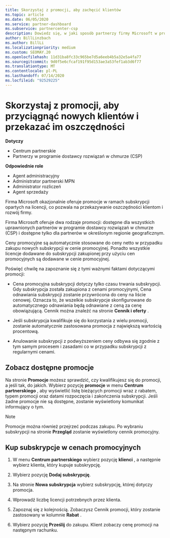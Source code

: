 ```yaml
---
title: Skorzystaj z promocji, aby zachęcić klientów
ms.topic: article
ms.date: 06/05/2020
ms.service: partner-dashboard
ms.subservice: partnercenter-csp
description: Dowiedz się, w jaki sposób partnerzy firmy Microsoft w programie dostawcy rozwiązań w chmurze mogą kupować subskrypcje w cenie podwyższania poziomu i przekazywać oszczędności do swoich klientów.
author: BillLinzbach
ms.author: BillLi
ms.localizationpriority: medium
ms.custom: SEOMAY.20
ms.openlocfilehash: 11d31ba8fc33c965be7d5a6eeb4b5a32e5a4fa77
ms.sourcegitcommit: 9d0f5e6cfcaf191f95d153ae3a53fef1ab3d6f77
ms.translationtype: MT
ms.contentlocale: pl-PL
ms.lasthandoff: 07/14/2020
ms.locfileid: "92529225"
---
```

# <a name="use-promotions-to-attract-new-customers-and-pass-the-savings-on-to-them"></a>Skorzystaj z promocji, aby przyciągnąć nowych klientów i przekazać im oszczędności

**Dotyczy**

- Centrum partnerskie
- Partnerzy w programie dostawcy rozwiązań w chmurze (CSP)

**Odpowiednie role**

- Agent administracyjny
- Administrator partnerski MPN
- Administrator rozliczeń
- Agent sprzedaży


Firma Microsoft okazjonalnie oferuje promocje w ramach subskrypcji opartych na licencji, co pozwala na przekazywanie oszczędności klientom i rozwój firmy. 

Firma Microsoft oferuje dwa rodzaje promocji: dostępne dla wszystkich uprawnionych partnerów w programie dostawcy rozwiązań w chmurze (CSP) i dostępne tylko dla partnerów w określonym regionie geograficznym.

Ceny promocyjne są automatycznie stosowane do ceny netto w przypadku zakupu nowych subskrypcji w cenie promocyjnej. Ponadto wszystkie licencje dodawane do subskrypcji zakupionej przy użyciu cen promocyjnych są dodawane w cenie promocyjnej. 

Poświęć chwilę na zapoznanie się z tymi ważnymi faktami dotyczącymi promocji:

- Cena promocyjna subskrypcji dotyczy tylko czasu trwania subskrypcji. Gdy subskrypcja została zakupiona z cenami promocyjnymi, Cena odnawiania subskrypcji zostanie przywrócona do ceny na liście cenowej. Oznacza to, że wszelkie subskrypcje skonfigurowane do automatycznego odnawiania będą odnawiane z ceną za cenę obowiązującą. Cennik można znaleźć na stronie **Cennik i oferty** .

- Jeśli subskrypcja kwalifikuje się do korzystania z wielu promocji, zostanie automatycznie zastosowana promocja z największą wartością procentową.

- Anulowanie subskrypcji z podwyższeniem ceny odbywa się zgodnie z tym samym procesem i zasadami co w przypadku subskrypcji z regularnymi cenami.

## <a name="see-available-promotions"></a>Zobacz dostępne promocje

Na stronie **Promocje** możesz sprawdzić, czy kwalifikujesz się do promocji, a jeśli tak, do jakich. Wybierz pozycję **promocje** w menu **Centrum partnerskiego** , aby wyświetlić listę bieżących promocji wraz z rabatem, typem promocji oraz datami rozpoczęcia i zakończenia subskrypcji. Jeśli żadne promocje nie są dostępne, zostanie wyświetlony komunikat informujący o tym. 

> [!NOTE]  
> Promocje można również przejrzeć podczas zakupu. Po wybraniu subskrypcji na stronie **Przegląd** zostanie wyświetlony cennik promocyjny.

## <a name="purchase-subscriptions-at-promotion-prices"></a>Kup subskrypcje w cenach promocyjnych

1. W menu **Centrum partnerskiego** wybierz pozycję **klienci** , a następnie wybierz klienta, który kupuje subskrypcję. 

2. Wybierz pozycję **Dodaj subskrypcję**.

3. Na stronie **Nowa subskrypcja** wybierz subskrypcję, której dotyczy promocja.

4. Wprowadź liczbę licencji potrzebnych przez klienta. 

5. Zapoznaj się z kolejnością. Zobaczysz Cennik promocji, który zostanie zastosowany w kolumnie **Rabat** .  

6. Wybierz pozycję **Prześlij** do zakupu. Klient zobaczy cenę promocji na następnym rachunku.  


